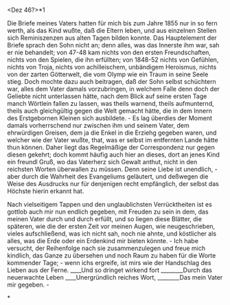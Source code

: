  <Dez 46?>*1

Die Briefe meines Vaters hatten für mich bis zum Jahre 1855 nur in so fern werth, als das Kind wußte, daß die Eltern leben, und aus einzelnen Stellen sich Reminiszenzen aus alten Tagen bilden konnte. Das Hauptelement der Briefe sprach den Sohn nicht an; denn alles, was das Innerste ihm war, sah er nie behandelt; von 47-48 kam nichts von den ersten Freundschaften, nichts von den Spielen, die ihn erfüllten; von 1848-52 nichts von Gefühlen, nichts von Troja, nichts von achilleischem, unbändigem Heroismus, nichts von der zarten Götterwelt, die vom Olymp wie ein Traum in seine Seele stieg. Doch mochte dazu auch beitragen, daß der Sohn selbst schüchtern war, alles dem Vater damals vorzubringen, in welchem Falle denn doch der Geliebte nicht unterlassen hätte, nach dem Blick auf seine ersten Tage manch Wörtlein fallen zu lassen, was theils warnend, theils aufmunternd, theils auch gleichgültig gegen die Welt gemacht hätte, die in dem Innern des Erstgebornen Kleinen sich ausbildete. - Es lag überdies der Moment damals vorherrschend nur zwischen ihm und seinem Vater, dem ehrwürdigen Greisen, dem ja die Enkel in die Erziehg gegeben waren, und welcher wie der Vater wußte, that, was er selbst im entfernten Lande hätte thun können. Daher liegt das Regelmäßige der Correspondenz nur gegen diesen gekehrt; doch kommt häufig auch hier an dieses, dort an jenes Kind ein freundl Gruß, wo das Vaterherz sich Gewalt anthut, nicht in den reichsten Worten überwallen zu müssen. Denn seine Liebe ist unendlich, - aber durch die Wahrheit des Evangeliums geläutert, und deßwegen die Weise des Ausdrucks nur für denjenigen recht empfänglich, der selbst das Höchste hierin erkannt hat.

Nach vielseitigem Tappen und den unglaublichsten Verrücktheiten ist es gottlob auch mir nun endlich gegeben, mit Freuden zu sein in dem, das meinen Vater durch und durch erfüllt, und so liegen diese Blätter, die späteren, wie die der ersten Zeit vor meinen Augen, wie neugeschrieben, vieles aufschließend, was ich nicht sah, noch nie ahnte, und köstlicher als alles, was die Erde oder ein Erdenkind mir bieten könnte. - Ich habe versucht, der Reihenfolge nach sie zusammenzulegen und freue mich kindlich, das Ganze zu übersehen und noch Raum zu haben für die Worte kommender Tage; - wenn ichs ergreife, ist mirs wie der Handschlag des Lieben aus der Ferne. 
____Und so dringet wirkend fort
________Durch das neuerwachte Leben
____Unergründlich reiches Wort,
________Das mein Vater mir gegeben. -

 <Hermann in Mt. Clemens>*

